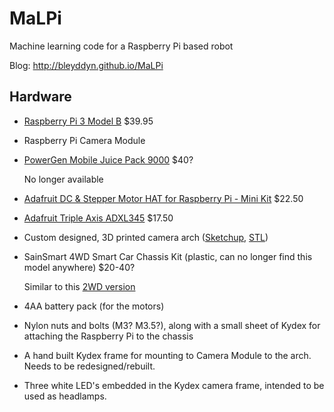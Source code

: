# MaLPi
Machine learning code for a Raspberry Pi based robot

Blog: http://bleyddyn.github.io/MaLPi

## Hardware

* [Raspberry Pi 3 Model B](https://www.adafruit.com/products/3055) $39.95
* Raspberry Pi Camera Module
* [PowerGen Mobile Juice Pack 9000](https://www.amazon.com/PowerGen®-9000mAh-External-Capacity-imbedded/dp/B008TXFPS2) $40?

  No longer available
* [Adafruit DC & Stepper Motor HAT for Raspberry Pi - Mini Kit](https://www.adafruit.com/product/2348) $22.50
* [Adafruit Triple Axis ADXL345](https://www.adafruit.com/products/1231) $17.50
* Custom designed, 3D printed camera arch ([Sketchup](http://bleyddyn.github.io/MaLPi/20161008/CameraArch.skp), [STL](http://bleyddyn.github.io/MaLPi/20161008/CameraArchSingle.stl))
* SainSmart 4WD Smart Car Chassis Kit (plastic, can no longer find this model anywhere) $20-40?

  Similar to this [2WD version](https://www.amazon.com/SainSmart-Smart-Chassis-Tracing-Encoder/dp/B00NDXEUM0)
* 4AA battery pack (for the motors)
* Nylon nuts and bolts (M3? M3.5?), along with a small sheet of Kydex for attaching the Raspberry Pi to the chassis
* A hand built Kydex frame for mounting to Camera Module to the arch. Needs to be redesigned/rebuilt.
* Three white LED's embedded in the Kydex camera frame, intended to be used as headlamps.
